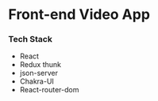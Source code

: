 # Front-end Video App

### Tech Stack
 - React
 - Redux thunk
 - json-server
 - Chakra-UI
 - React-router-dom 
 